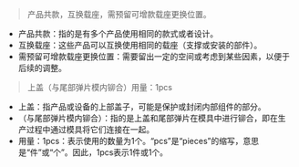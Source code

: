 

> 产品共款，互换载座，需预留可增款载座更换位置。    
 
* 产品共款：指的是有多个产品使用相同的款式或者设计。  
* 互换载座：这些产品可以互换使用相同的载座（支撑或安装的部件）。  
* 需预留可增款载座更换位置：需要留出一定的空间或考虑到某些因素，以便于后续的调整。   


> 上盖（与尾部弹片模内铆合）用量：1pcs  

* 上盖：指产品或设备的上部盖子，可能是保护或封闭内部组件的部分。
* （与尾部弹片模内铆合）：指的是上盖和尾部弹片在模具中进行铆合，即在生产过程中通过模具将它们连接在一起。
* 用量：1pcs：表示使用的数量为1个。“pcs”是“pieces”的缩写，意思是“件”或“个”。因此，1pcs表示1件或1个。